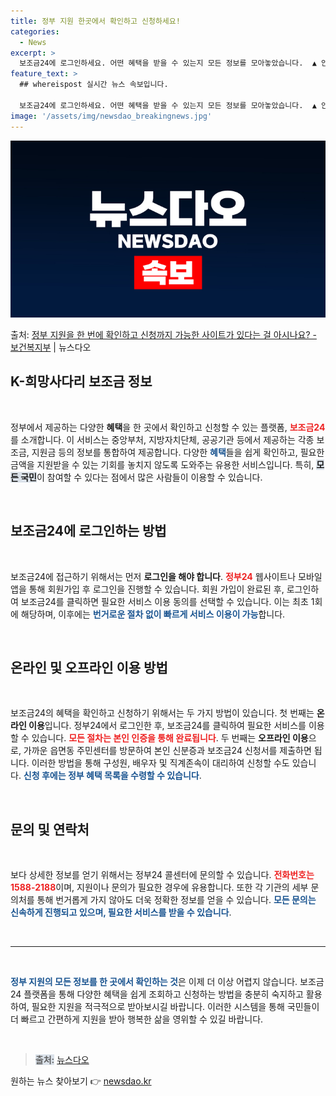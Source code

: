 ```yaml
---
title: 정부 지원 한곳에서 확인하고 신청하세요!
categories:
  - News
excerpt: >
  보조금24에 로그인하세요. 어떤 혜택을 받을 수 있는지 모든 정보를 모아놓았습니다.  ▲ 안내대상   대한민…
feature_text: >
  ## whereispost 실시간 뉴스 속보입니다.

  보조금24에 로그인하세요. 어떤 혜택을 받을 수 있는지 모든 정보를 모아놓았습니다.  ▲ 안내대상   대한민…
image: '/assets/img/newsdao_breakingnews.jpg'
---
```


![뉴스다오 속보](/assets/img/newsdao_breakingnews.jpg)

<p>출처: <a href="https://newsdao.kr/2426" rel="dofollow">정부 지원을 한 번에 확인하고 신청까지 가능한 사이트가 있다는 걸 아시나요? - 보건복지부</a> | 뉴스다오</p>

<h2 data-ke-size="size26">K-희망사다리 보조금 정보</h2>

<p data-ke-size="size16">&nbsp;</p>
정부에서 제공하는 다양한 <b>혜택</b>을 한 곳에서 확인하고 신청할 수 있는 플랫폼, <b><span style="color: #ee2323;">보조금24</span></b>를 소개합니다. 이 서비스는 중앙부처, 지방자치단체, 공공기관 등에서 제공하는 각종 보조금, 지원금 등의 정보를 통합하여 제공합니다. 다양한 <b><span style="color: #1a5490;">혜택</span></b>들을 쉽게 확인하고, 필요한 금액을 지원받을 수 있는 기회를 놓치지 않도록 도와주는 유용한 서비스입니다. 특히, <b><span style="background-color: #21538527;">모든 국민</span></b>이 참여할 수 있다는 점에서 많은 사람들이 이용할 수 있습니다. 

<p data-ke-size="size16">&nbsp;</p>

<h2 data-ke-size="size26">보조금24에 로그인하는 방법</h2>

<p data-ke-size="size16">&nbsp;</p>
보조금24에 접근하기 위해서는 먼저 <b>로그인을 해야 합니다</b>. <b><span style="color: #ee2323;">정부24</span></b> 웹사이트나 모바일 앱을 통해 회원가입 후 로그인을 진행할 수 있습니다. 회원 가입이 완료된 후, 로그인하여 보조금24를 클릭하면 필요한 서비스 이용 동의를 선택할 수 있습니다. 이는 최초 1회에 해당하며, 이후에는 <b><span style="color: #1a5490;">번거로운 절차 없이 빠르게 서비스 이용이 가능</span></b>합니다. 

<p data-ke-size="size16">&nbsp;</p>

<h2 data-ke-size="size26">온라인 및 오프라인 이용 방법</h2>

<p data-ke-size="size16">&nbsp;</p>
보조금24의 혜택을 확인하고 신청하기 위해서는 두 가지 방법이 있습니다. 첫 번째는 <b>온라인 이용</b>입니다. 정부24에서 로그인한 후, 보조금24를 클릭하여 필요한 서비스를 이용할 수 있습니다. <b><span style="color: #ee2323;">모든 절차는 본인 인증을 통해 완료됩니다</span></b>. 두 번째는 <b>오프라인 이용</b>으로, 가까운 읍면동 주민센터를 방문하여 본인 신분증과 보조금24 신청서를 제출하면 됩니다. 이러한 방법을 통해 구성원, 배우자 및 직계존속이 대리하여 신청할 수도 있습니다. <b><span style="color: #1a5490;">신청 후에는 정부 혜택 목록을 수령할 수 있습니다</span></b>.

<p data-ke-size="size16">&nbsp;</p>

<h2 data-ke-size="size26">문의 및 연락처</h2>

<p data-ke-size="size16">&nbsp;</p>
보다 상세한 정보를 얻기 위해서는 정부24 콜센터에 문의할 수 있습니다. <b><span style="color: #ee2323;">전화번호는 1588-2188</span></b>이며, 지원이나 문의가 필요한 경우에 유용합니다. 또한 각 기관의 세부 문의처를 통해 번거롭게 가지 않아도 더욱 정확한 정보를 얻을 수 있습니다. <b><span style="color: #1a5490;">모든 문의는 신속하게 진행되고 있으며, 필요한 서비스를 받을 수 있습니다</span></b>.

<p data-ke-size="size16">&nbsp;</p>

<hr>

<p data-ke-size="size16">&nbsp;</p>
<b><span style="color: #1a5490;">정부 지원의 모든 정보를 한 곳에서 확인하는 것</span></b>은 이제 더 이상 어렵지 않습니다. 보조금24 플랫폼을 통해 다양한 혜택을 쉽게 조회하고 신청하는 방법을 충분히 숙지하고 활용하여, 필요한 지원을 적극적으로 받아보시길 바랍니다. 이러한 시스템을 통해 국민들이 더 빠르고 간편하게 지원을 받아 행복한 삶을 영위할 수 있길 바랍니다.

<p data-ke-size="size16">&nbsp;</p>

<blockquote>
  <b><span style="background-color: #21538527;">출처:</span></b> <a href="https://newsdao.kr/2426">뉴스다오</a>
</blockquote> 

원하는 뉴스 찾아보기 👉 <a href="https://newsdao.kr" rel="dofollow">newsdao.kr</a>


